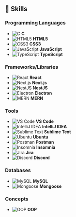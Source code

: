 ## 🌟 Skills

### Programming Languages
- ![C](https://img.icons8.com/ios/50/000000/c-plus-plus-logo.png) **C**
- ![HTML5](https://img.icons8.com/ios/50/000000/html-5.png) **HTML5**
- ![CSS3](https://img.icons8.com/ios/50/000000/css3.png) **CSS3**
- ![JavaScript](https://img.icons8.com/ios/50/000000/javascript.png) **JavaScript**
- ![TypeScript](https://img.icons8.com/ios/50/000000/typescript.png) **TypeScript**

### Frameworks/Libraries
- ![React](https://img.icons8.com/ios/50/000000/react.png) **React**
- ![Next.js](https://img.icons8.com/ios/50/000000/nextjs.png) **Next.js**
- ![NestJS](https://img.icons8.com/ios/50/000000/nestjs.png) **NestJS**
- ![Electron](https://img.icons8.com/ios/50/000000/electron.png) **Electron**
- ![MERN](https://img.icons8.com/ios/50/000000/mern.png) **MERN**

### Tools
- ![VS Code](https://img.icons8.com/ios/50/000000/visual-studio-code.png) **VS Code**
- ![IntelliJ IDEA](https://img.icons8.com/ios/50/000000/intellij-idea.png) **IntelliJ IDEA**
- ![Sublime Text](https://img.icons8.com/ios/50/000000/sublime-text.png) **Sublime Text**
- ![Ubuntu](https://img.icons8.com/ios/50/000000/ubuntu.png) **Ubuntu**
- ![Postman](https://img.icons8.com/ios/50/000000/postman-api.png) **Postman**
- ![Insomnia](https://img.icons8.com/ios/50/000000/insomnia.png) **Insomnia**
- ![Jira](https://img.icons8.com/ios/50/000000/jira.png) **Jira**
- ![Discord](https://img.icons8.com/ios/50/000000/discord.png) **Discord**

### Databases
- ![MySQL](https://img.icons8.com/ios/50/000000/mysql-logo.png) **MySQL**
- ![Mongoose](https://img.icons8.com/ios/50/000000/mongoose.png) **Mongoose**

### Concepts
- ![OOP](https://img.icons8.com/ios/50/000000/oop.png) **OOP**
